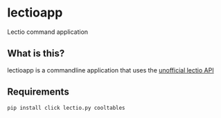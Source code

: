 # lectioapp
Lectio command application

## What is this?
lectioapp is a commandline application that uses the [unofficial lectio API](https://github.com/dnorhoj/lectio.py)

## Requirements
```
pip install click lectio.py cooltables
```
